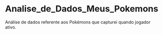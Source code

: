 # Analise_de_Dados_Meus_Pokemons
Análise de dados referente aos Pokémons que capturei quando jogador ativo.

